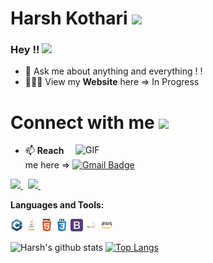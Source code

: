 # Harsh Kothari     <img src="https://github.com/TheDudeThatCode/TheDudeThatCode/blob/master/Assets/Developer.gif" width="5px">
### Hey !!  <img src="https://github.com/TheDudeThatCode/TheDudeThatCode/blob/master/Assets/wave.gif" width="35px"> 

- 💬 Ask me about anything and everything ! !  
- 👨🏻‍💻 View my **Website** here => In Progress

# Connect with me <img src="https://github.com/TheDudeThatCode/TheDudeThatCode/blob/master/Assets/Handshake.gif" height="32px">

 
 
<img align="right" alt="GIF" src="https://github.com/TheDudeThatCode/TheDudeThatCode/blob/master/Assets/Designer.gif" width="400px" />

- 📫 **Reach** me here =>
[![Gmail Badge](https://img.shields.io/badge/-harshk8590@gmail.com-c14438?style=flat-square&logo=Gmail&logoColor=white&link=mailto:harshk8590@gmail.com)](mailto:harshk8590@gmail.com)

 <p>
 <tr>
  <td>
  <a href="https://www.linkedin.com/in/harsh-kothari-094502143/">
    <img src="https://img.shields.io/badge/Harsh-Kothari-386938188?style=flat&logo=linkedin">
  </a> &nbsp;
  </td>
  <td> 
    <a href="https://drive.google.com/file/d/1GMdoOTT_XFqX3hygx-zE-22JMmJ2CLuW/view?usp=sharing">
    <img src="https://img.shields.io/badge/Harsh's-Resume-386938188">
  </a> &nbsp;
  </td>
 </tr>
</p>

**Languages and Tools:**  

<code><img height="20" src="https://raw.githubusercontent.com/github/explore/80688e429a7d4ef2fca1e82350fe8e3517d3494d/topics/cpp/cpp.png"></code>
<code><img height="20" src="https://raw.githubusercontent.com/github/explore/80688e429a7d4ef2fca1e82350fe8e3517d3494d/topics/java/java.png"></code>
<code><img height="20" src="https://raw.githubusercontent.com/github/explore/80688e429a7d4ef2fca1e82350fe8e3517d3494d/topics/html/html.png"></code>
<code><img height="20" src="https://raw.githubusercontent.com/github/explore/5c058a388828bb5fde0bcafd4bc867b5bb3f26f3/topics/css/css.png"></code>
<code><img height="20" src="https://raw.githubusercontent.com/github/explore/5c058a388828bb5fde0bcafd4bc867b5bb3f26f3/topics/bootstrap/bootstrap.png"></code>
<code><img height="20" src="https://raw.githubusercontent.com/github/explore/80688e429a7d4ef2fca1e82350fe8e3517d3494d/topics/mysql/mysql.png"></code>
<code><img height="20" src="https://raw.githubusercontent.com/github/explore/80688e429a7d4ef2fca1e82350fe8e3517d3494d/topics/aws/aws.png"></code>


![Harsh's github stats](https://github-readme-stats.vercel.app/api?username=harshkothari-hk&show_icons=true&hide_border=True)
[![Top Langs](https://github-readme-stats.vercel.app/api/top-langs/?username=harshkothari-hk&show_icons=true&hide_border=True)](https://github.com/harshkothari-hk?tab=repositories)

